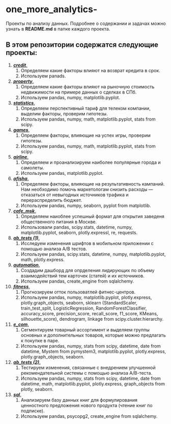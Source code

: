 # one_more_analytics-
Проекты по анализу данных.
Подробнее о содержании и задачах можно узнать в **README.md** в папке каждого проекта. 

## В этом репозитории содержатся следующие проекты:
1. [***credit***.](https://github.com/volocbl/one_more_analytics-/tree/main/project_1_credit) 
      1. Определяем какие факторы влияют на возврат кредита в срок.
      2. Используем panads.
2. [***property***.](https://github.com/volocbl/one_more_analytics-/tree/main/project_2_property)
      1. Определяем какие факторы влияют на рыночную стоимость недвижимости на примере данных о сделках в СПб.
      2. Используем pandas, numpy, matplotlib.pyplot.
3. [***statistics***.](https://github.com/volocbl/one_more_analytics-/tree/main/project_3_statistics)
      1. Определяем перспективный тариф для телеком компании, выделим факторы, проверим гипотезы.
      2. Используем pandas, numpy, math, matplotlib.pyplot, stats from scipy.
4. [***games***.](https://github.com/volocbl/one_more_analytics-/tree/main/project_4_games)
      1. Определяем факторы, влияющие на успех игры, проверим гипотезы.
      2. Используем pandas, numpy, math, matplotlib.pyplot, stats from scipy.
5. [***airline***.](https://github.com/volocbl/one_more_analytics-/tree/main/project_5_airline)
      1. Определяем и проанализируем наиболее популярные города и самолеты.
      2. Используем pandas, matplotlib.pyplot.
6. [***afisha***.](https://github.com/volocbl/one_more_analytics-/tree/main/project_6_afisha)
      1. Определяем факторы, влияющие на результативность кампаний. Нам необходимо помочь маркетологам снизить расходы — отказаться от невыгодных источников трафика и перераспределить бюджет.
      2. Используем pandas, numpy, seaborn, pyplot from matplotlib.
7. [***cafe_msk***.](https://github.com/volocbl/one_more_analytics-/tree/main/project_7_cafe_msk)
      1. Определяем наиоблее успешный формат для открытия заведеня общественного питания в Москве.
      2. Использовали pandas, scipy.stats, datetime, numpy, matplotlib.pyplot, seaborn, plotly.expressl, re, requests.
8. [***ab_tests (1)***.](https://github.com/volocbl/one_more_analytics-/tree/main/project_8_ab_tests%20(1))
      1. Исследуем изменения шрифтов в мобильном приложении с помощью анализа А/В тестов.
      2. Используем pandas, scipy.stats, datetime, numpy, matplotlib.pyplot, math, plotly.express.
9. [***automation***.](https://github.com/volocbl/one_more_analytics-/tree/main/project_9_automation)
      1. Создадим дашборд для опрделения лидирующих по объему взаимодействий тем карточек (статей) и их источников.
      2. Используем  pandas, create_engine from sqlalchemy.
10. [***fitness***.](https://github.com/volocbl/one_more_analytics-/tree/main/project_10_fitness)
      1. Прогнозируем отток пользоватлей фитнес-центров.
      2. Используем pandas, numpy, matplotlib.pyplot, plotly.express, plotly.graph_objects, seaborn, sklearn (StandardScaler, train_test_split, LogisticRegression, RandomForestClassifier, accuracy_score, precision_score, recall_score, f1_score, KMeans, silhouette_score), dendrogram, linkage from scipy.cluster.hierarchy.
11. [***e_com***.](https://github.com/volocbl/one_more_analytics-/tree/main/project_11_e_com)
      1. Сегментируем товарный ассортимент и выделяем группы основных и дополнительных товаров, которые можно предлагать к покупке в паре.
      2. Используем pandas, numpy, stats from scipy, datetime, date from datetime, Mystem from pymystem3, matplotlib.pyplot, plotly.express, plotly.graph_objects, seaborn.
12. [***ab_tests (2)***.](https://github.com/volocbl/one_more_analytics-/tree/main/project_12_ab_tests (2))
      1. Тестируем изменения, связанные с внедрением улучшенной рекомендательной системы с помощью анализа А/В-теста.
      2. Используем pandas, numpy, stats from scipy, datetime, date from datetime, math, matplotlib.pyplot, plotly.express, graph_objects from plotly, seaborn.
13. [***sql***.](https://github.com/volocbl/one_more_analytics-/tree/main/project_13_sql)
      1. Анализируем базу данных книг для формулирования ценностного предложения нового продукта (чтение книг по подписке).
      2. Используем pandas, psycopg2, create_engine from sqlalchemy.
